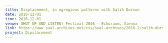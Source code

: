 ```yaml
---
title: Displacement, in egregious patterns with Salih Dursun
date: 2016-12-01
time: 2016-12-01
venue: SHUT UP AND LISTEN! Festival 2016 - Echoraum, Vienna
link: https://www.sual-archives.net/css/sual-archives/2016-2/salih-dursun-frederic-stritter/
project: Dipslacement
---
```



